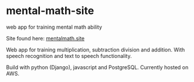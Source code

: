 # mental-math-site
web app for training mental math ability

Site found here: [mentalmath.site](http://mentalmath.site)

Web app for training multiplication, subtraction division and addition. With speech recognition and text to speech functionality.

Build with python (Django), javascript and PostgreSQL. Currently hosted on AWS.
